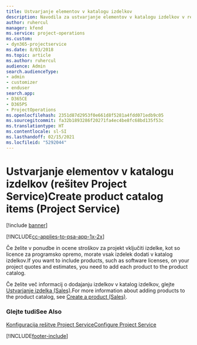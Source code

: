 ```yaml
---
title: Ustvarjanje elementov v katalogu izdelkov
description: Navodila za ustvarjanje elementov v katalogu izdelkov v rešitvi Project Service
author: ruhercul
manager: kfend
ms.service: project-operations
ms.custom:
- dyn365-projectservice
ms.date: 8/03/2018
ms.topic: article
ms.author: ruhercul
audience: Admin
search.audienceType:
- admin
- customizer
- enduser
search.app:
- D365CE
- D365PS
- ProjectOperations
ms.openlocfilehash: 2351d87d2953f0e661d8f5281a4fdd071edb9c05
ms.sourcegitcommit: fa32b1893286f20271fa4ec4be8fc68bd135f53c
ms.translationtype: HT
ms.contentlocale: sl-SI
ms.lasthandoff: 02/15/2021
ms.locfileid: "5292044"
---
```

# <a name="create-product-catalog-items-project-service"></a><span data-ttu-id="a478e-103">Ustvarjanje elementov v katalogu izdelkov (rešitev Project Service)</span><span class="sxs-lookup"><span data-stu-id="a478e-103">Create product catalog items (Project Service)</span></span>

[!include [banner](../includes/psa-now-project-operations.md)]

[!INCLUDE[cc-applies-to-psa-app-1x-2x](../includes/cc-applies-to-psa-app-1x-2x.md)]

<span data-ttu-id="a478e-104">Če želite v ponudbe in ocene stroškov za projekt vključiti izdelke, kot so licence za programsko opremo, morate vsak izdelek dodati v katalog izdelkov.</span><span class="sxs-lookup"><span data-stu-id="a478e-104">If you want to include products, such as software licenses, on your project quotes and estimates, you need to add each product to the product catalog.</span></span>  
  
 <span data-ttu-id="a478e-105">Če želite več informacij o dodajanju izdelkov v katalog izdelkov, glejte [Ustvarjanje izdelka (Sales)](https://docs.microsoft.com/dynamics365/sales-enterprise/create-product-sales).</span><span class="sxs-lookup"><span data-stu-id="a478e-105">For more information about adding products to the product catalog, see [Create a product (Sales)](https://docs.microsoft.com/dynamics365/sales-enterprise/create-product-sales).</span></span>  
  
### <a name="see-also"></a><span data-ttu-id="a478e-106">Glejte tudi</span><span class="sxs-lookup"><span data-stu-id="a478e-106">See Also</span></span>  
 [<span data-ttu-id="a478e-107">Konfiguracija rešitve Project Service</span><span class="sxs-lookup"><span data-stu-id="a478e-107">Configure Project Service</span></span>](../psa/configure.md)


[!INCLUDE[footer-include](../includes/footer-banner.md)]